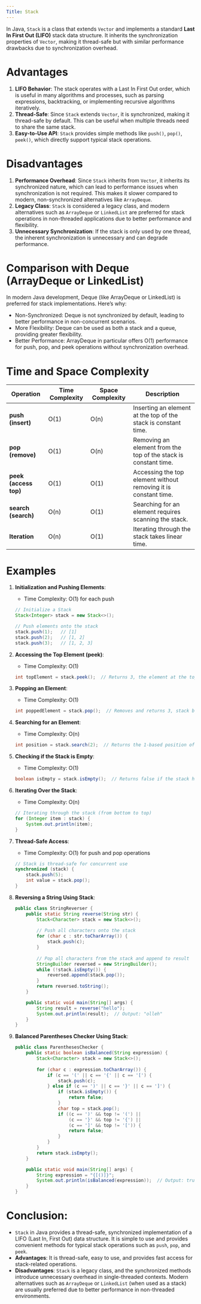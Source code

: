 ```yaml
---
Title: Stack
---
```


In Java, `Stack` is a class that extends `Vector` and implements a standard **Last In First Out (LIFO)** stack data
structure. It inherits the synchronization properties of `Vector`, making it thread-safe but with similar performance
drawbacks due to synchronization overhead.

# Advantages

1. **LIFO Behavior**: The stack operates with a Last In First Out order, which is useful in many algorithms and
   processes, such as parsing expressions, backtracking, or implementing recursive algorithms iteratively.
2. **Thread-Safe**: Since `Stack` extends `Vector`, it is synchronized, making it thread-safe by default. This can be
   useful when multiple threads need to share the same stack.
3. **Easy-to-Use API**: `Stack` provides simple methods like `push()`, `pop()`, `peek()`, which directly support typical
   stack operations.

# Disadvantages

1. **Performance Overhead**: Since `Stack` inherits from `Vector`, it inherits its synchronized nature, which can lead
   to performance issues when synchronization is not required. This makes it slower compared to modern, non-synchronized
   alternatives like `ArrayDeque`.
2. **Legacy Class**: `Stack` is considered a legacy class, and modern alternatives such as `ArrayDeque` or `LinkedList`
   are preferred for stack operations in non-threaded applications due to better performance and flexibility.
3. **Unnecessary Synchronization**: If the stack is only used by one thread, the inherent synchronization is unnecessary
   and can degrade performance.

# Comparison with Deque (ArrayDeque or LinkedList)
In modern Java development, Deque (like ArrayDeque or LinkedList) is preferred for stack implementations. Here’s why:

- Non-Synchronized: Deque is not synchronized by default, leading to better performance in non-concurrent scenarios.
- More Flexibility: Deque can be used as both a stack and a queue, providing greater flexibility.
- Better Performance: ArrayDeque in particular offers O(1) performance for push, pop, and peek operations without synchronization overhead.

# Time and Space Complexity

| Operation             | Time Complexity | Space Complexity | Description                                                     |
|-----------------------|-----------------|------------------|-----------------------------------------------------------------|
| **push (insert)**     | O(1)            | O(n)             | Inserting an element at the top of the stack is constant time.  |
| **pop (remove)**      | O(1)            | O(n)             | Removing an element from the top of the stack is constant time. |
| **peek (access top)** | O(1)            | O(1)             | Accessing the top element without removing it is constant time. |
| **search (search)**   | O(n)            | O(1)             | Searching for an element requires scanning the stack.           |
| **Iteration**         | O(n)            | O(1)             | Iterating through the stack takes linear time.                  |

# Examples

1. **Initialization and Pushing Elements**:
    - Time Complexity: O(1) for each push
   ```java
   // Initialize a Stack
   Stack<Integer> stack = new Stack<>();
   
   // Push elements onto the stack
   stack.push(1);   // [1]
   stack.push(2);   // [1, 2]
   stack.push(3);   // [1, 2, 3]
   ```

2. **Accessing the Top Element (peek)**:
    - Time Complexity: O(1)
   ```java
   int topElement = stack.peek();  // Returns 3, the element at the top
   ```

3. **Popping an Element**:
    - Time Complexity: O(1)
   ```java
   int poppedElement = stack.pop();  // Removes and returns 3, stack becomes [1, 2]
   ```

4. **Searching for an Element**:
    - Time Complexity: O(n)
   ```java
   int position = stack.search(2);  // Returns the 1-based position of the element (2nd from top)
   ```

5. **Checking if the Stack is Empty**:
    - Time Complexity: O(1)
   ```java
   boolean isEmpty = stack.isEmpty();  // Returns false if the stack has elements
   ```

6. **Iterating Over the Stack**:
    - Time Complexity: O(n)
   ```java
   // Iterating through the stack (from bottom to top)
   for (Integer item : stack) {
       System.out.println(item);
   }
   ```

7. **Thread-Safe Access**:
    - Time Complexity: O(1) for push and pop operations
   ```java
   // Stack is thread-safe for concurrent use
   synchronized (stack) {
       stack.push(5);
       int value = stack.pop();
   }
   ```

8. **Reversing a String Using Stack**:
   ```java
   public class StringReverser {
       public static String reverse(String str) {
           Stack<Character> stack = new Stack<>();
           
           // Push all characters onto the stack
           for (char c : str.toCharArray()) {
               stack.push(c);
           }
           
           // Pop all characters from the stack and append to result
           StringBuilder reversed = new StringBuilder();
           while (!stack.isEmpty()) {
               reversed.append(stack.pop());
           }
           return reversed.toString();
       }

       public static void main(String[] args) {
           String result = reverse("hello");
           System.out.println(result);  // Output: "olleh"
       }
   }
   ```

9. **Balanced Parentheses Checker Using Stack**:
   ```java
   public class ParenthesesChecker {
       public static boolean isBalanced(String expression) {
           Stack<Character> stack = new Stack<>();
           
           for (char c : expression.toCharArray()) {
               if (c == '(' || c == '{' || c == '[') {
                   stack.push(c);
               } else if (c == ')' || c == '}' || c == ']') {
                   if (stack.isEmpty()) {
                       return false;
                   }
                   char top = stack.pop();
                   if ((c == ')' && top != '(') ||
                       (c == '}' && top != '{') ||
                       (c == ']' && top != '[')) {
                       return false;
                   }
               }
           }
           return stack.isEmpty();
       }

       public static void main(String[] args) {
           String expression = "{[()]}";
           System.out.println(isBalanced(expression));  // Output: true
       }
   }
   ```

# Conclusion:

- `Stack` in Java provides a thread-safe, synchronized implementation of a LIFO (Last In, First Out) data structure. It
  is simple to use and provides convenient methods for typical stack operations such as `push`, `pop`, and `peek`.
- **Advantages**: It is thread-safe, easy to use, and provides fast access for stack-related operations.
- **Disadvantages**: `Stack` is a legacy class, and the synchronized methods introduce unnecessary overhead in
  single-threaded contexts. Modern alternatives such as `ArrayDeque` or `LinkedList` (when used as a stack) are usually
  preferred due to better performance in non-threaded environments.